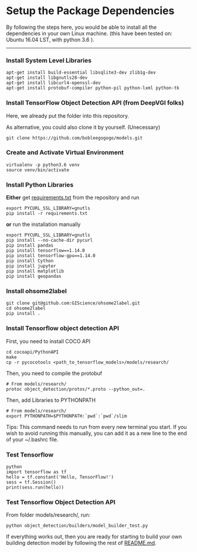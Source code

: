 Setup the Package Dependencies
==================

By following the steps here, you would be able to install all the dependencies in your own Linux machine. (this have been tested on: Ubuntu 16.04 LST, with python 3.6 ).


-----


### Install System Level Libraries
``` shell
apt-get install build-essential libsqlite3-dev zlib1g-dev
apt-get install libgnutls28-dev
apt-get install libcurl4-openssl-dev
apt-get install protobuf-compiler python-pil python-lxml python-tk
```



### Install TensorFlow Object Detection API (from DeepVGI folks)
Here, we already put the folder into this repository. 

As alternative, you could also clone it by yourself. (Unecessary)
``` shell
git clone https://github.com/bobleegogogo/models.git
```


### Create and Activate Virtual Environment
``` shell 
virtualenv -p python3.6 venv
source venv/bin/activate
```

### Install Python Libraries
**Either** get [requirements.txt](requirements.txt) from the repository and run
``` shell
export PYCURL_SSL_LIBRARY=gnutls
pip install -r requirements.txt
```

**or** run the installation manually
``` shell
export PYCURL_SSL_LIBRARY=gnutls
pip install --no-cache-dir pycurl
pip install pandas
pip install tensorflow==1.14.0
pip install tensorflow-gpu==1.14.0
pip install Cython
pip install jupyter
pip install matplotlib
pip install geopandas
```

### Install ohsome2label
``` shell
git clone git@github.com:GIScience/ohsome2label.git
cd ohsome2label
pip install .
```

### Install Tensorflow object detection API

First, you need to install COCO API

``` shell
cd cocoapi/PythonAPI
make
cp -r pycocotools <path_to_tensorflow_models>/models/research/
```
Then, you need to compile the protobuf

``` shell
# From models/research/
protoc object_detection/protos/*.proto --python_out=.
```
Then, add Libraries to PYTHONPATH

``` shell
# From models/research/
export PYTHONPATH=$PYTHONPATH:`pwd`:`pwd`/slim
```
Tips: This command needs to run from every new terminal you start. If you wish to avoid running this manually, you can add it as a new line to the end of your ~/.bashrc file.



### Test Tensorflow
``` shell
python
import tensorflow as tf
hello = tf.constant('Hello, TensorFlow!')
sess = tf.Session()
print(sess.run(hello))
```
### Test Tensorflow Object Detection API
From folder models/research/, run:
``` shell
python object_detection/builders/model_builder_test.py
```


If everything works out, then you are ready for starting to build your own building detection model by following the rest of [README.md](README.md).
